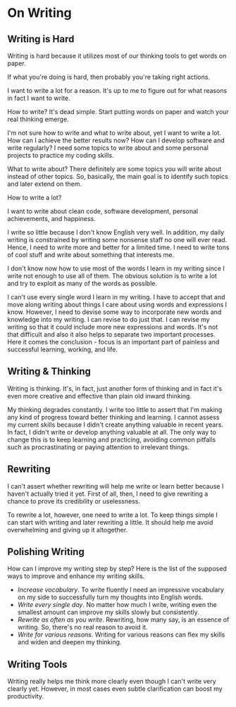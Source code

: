# On Writing

## Writing is Hard

Writing is hard because it utilizes most of our thinking tools to get words on paper.

If what you're doing is hard, then probably you're taking right actions.

I want to write a lot for a reason. It's up to me to figure out for what reasons in fact I want to write.

How to write? It's dead simple. Start putting words on paper and watch your real thinking emerge.

I'm not sure how to write and what to write about, yet I want to write a lot. How can I achieve the better results now? How can I develop software and write regularly? I need some topics to write about and some personal projects to practice my coding skills.

What to write about? There definitely are some topics you will write about instead of other topics. So, basically, the main goal is to identify such topics and later extend on them.

How to write a lot?

I want to write about clean code, software development, personal achievements, and happiness.

I write so little because I don't know English very well. In addition, my daily writing is constrained by writing some nonsense staff no one will ever read. Hence, I need to write more and better for a limited time. I need to write tons of cool stuff and write about something that interests me.

I don't know now how to use most of the words I learn in my writing since I write not enough to use all of them. The obvious solution is to write a lot and try to exploit as many of the words as possible.

I can't use every single word I learn in my writing. I have to accept that and move along writing about things I care about using words and expressions I know. However, I need to devise some way to incorporate new words and knowledge into my writing. I can revise to do just that. I can revise my writing so that it could include more new expressions and words. It's not that difficult and also it also helps to separate two important processes. Here it comes the conclusion - focus is an important part of painless and successful learning, working, and life.

## Writing & Thinking

Writing is thinking. It's, in fact, just another form of thinking and in fact it's even more creative and effective than plain old inward thinking.

My thinking degrades constantly. I write too little to assert that I'm making any kind of progress toward better thinking and learning. I cannot assess my current skills because I didn't create anything valuable in recent years. In fact, I didn't write or develop anything valuable at all. The only way to change this is to keep learning and practicing, avoiding common pitfalls such as procrastinating or paying attention to irrelevant things.

## Rewriting

I can't assert whether rewriting will help me write or learn better because I haven't actually tried it yet. First of all, then, I need to give rewriting a chance to prove its credibility or uselessness.

To rewrite a lot, however, one need to write a lot. To keep things simple I can start with writing and later rewriting a little. It should help me avoid overwhelming and giving up it altogether.

## Polishing Writing

How can I improve my writing step by step? Here is the list of the supposed ways to improve and enhance my writing skills.

* _Increase vocabulary_. To write fluently I need an impressive vocabulary on my side to successfully turn my thoughts into English words.
* _Write every single day_. No matter how much I write, writing even the smallest amount can improve my skills slowly but consistently.
* _Rewrite as often as you write_. Rewriting, how many say, is an essence of writing. So, there's no real reason to avoid it.
* _Write for various reasons._ Writing for various reasons can flex my skills and widen and deepen my thinking.

## Writing Tools

Writing really helps me think more clearly even though I can't write very clearly yet. However, in most cases even subtle clarification can boost my productivity.



